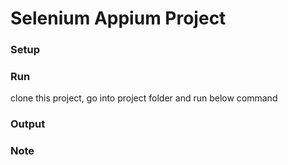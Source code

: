 # Selenium Appium Project

### Setup 

### Run
clone this project, go into project folder and run below command 

### Output

### Note



